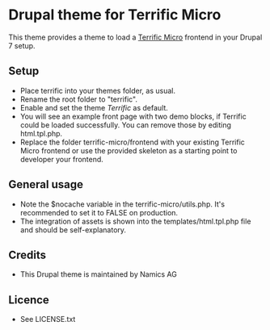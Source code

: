 # Drupal theme for Terrific Micro

This theme provides a theme to load a [Terrific Micro](https://github.com/namics/terrific-micro) frontend in your Drupal 7 setup.

## Setup
* Place terrific into your themes folder, as usual.
* Rename the root folder to "terrific".
* Enable and set the theme _Terrific_ as default.
* You will see an example front page with two demo blocks, if Terrific could be loaded successfully. You can remove those by editing html.tpl.php.
* Replace the folder terrific-micro/frontend with your existing Terrific Micro frontend or use the provided skeleton as a starting point to developer your frontend.

## General usage
* Note the $nocache variable in the terrific-micro/utils.php. It's recommended to set it to FALSE on production.
* The integration of assets is shown into the templates/html.tpl.php file and should be self-explanatory.

## Credits
* This Drupal theme is maintained by Namics AG

## Licence
* See LICENSE.txt